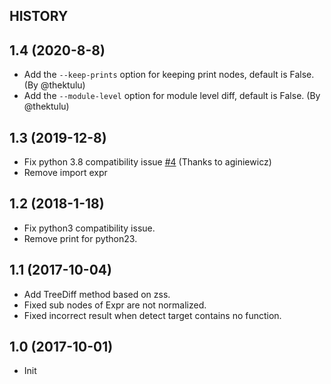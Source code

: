 HISTORY
--------

## 1.4 (2020-8-8)
- Add the `--keep-prints` option for keeping print nodes, default is False. (By @thektulu)
- Add the `--module-level` option for module level diff, default is False. (By @thektulu)

## 1.3 (2019-12-8)
- Fix python 3.8 compatibility issue [#4](https://github.com/fyrestone/pycode_similar/issues/4) (Thanks to aginiewicz)
- Remove import expr

## 1.2 (2018-1-18)

- Fix python3 compatibility issue.
- Remove print for python23.

## 1.1 (2017-10-04)

- Add TreeDiff method based on zss.
- Fixed sub nodes of Expr are not normalized.
- Fixed incorrect result when detect target contains no function.

## 1.0 (2017-10-01)

- Init
